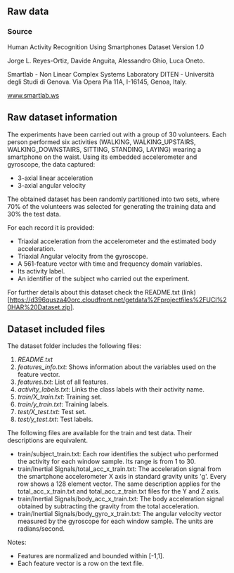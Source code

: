 ## Raw data

### Source
Human Activity Recognition Using Smartphones Dataset
Version 1.0

Jorge L. Reyes-Ortiz, Davide Anguita, Alessandro Ghio, Luca Oneto.

Smartlab - Non Linear Complex Systems Laboratory
DITEN - Università degli Studi di Genova.
Via Opera Pia 11A, I-16145, Genoa, Italy.

www.smartlab.ws

## Raw dataset information

The experiments have been carried out with a group of 30 volunteers. Each person performed six activities (WALKING, WALKING_UPSTAIRS, WALKING_DOWNSTAIRS, SITTING, STANDING, LAYING) wearing a smartphone on the waist. Using its embedded accelerometer and gyroscope, the data captured:
- 3-axial linear acceleration
- 3-axial angular velocity

The obtained dataset has been randomly partitioned into two sets, where 70% of the volunteers was selected for generating the training data and 30% the test data.

For each record it is provided:
- Triaxial acceleration from the accelerometer and the estimated body acceleration.
- Triaxial Angular velocity from the gyroscope. 
- A 561-feature vector with time and frequency domain variables. 
- Its activity label. 
- An identifier of the subject who carried out the experiment.

For further details about this dataset check the README.txt (link)[https://d396qusza40orc.cloudfront.net/getdata%2Fprojectfiles%2FUCI%20HAR%20Dataset.zip].

## Dataset included files

The dataset folder includes the following files:
1. *README.txt*
2. *features_info.txt*: Shows information about the variables used on the feature vector.
3. *features.txt*: List of all features.
4. *activity_labels.txt*: Links the class labels with their activity name.
5. *train/X_train.txt*: Training set.
6. *train/y_train.txt*: Training labels.
7. *test/X_test.txt*: Test set.
8. *test/y_test.txt*: Test labels.

The following files are available for the train and test data. Their descriptions are equivalent. 
- train/subject_train.txt: Each row identifies the subject who performed the activity for each window sample. Its range is from 1 to 30. 
- train/Inertial Signals/total_acc_x_train.txt: The acceleration signal from the smartphone accelerometer X axis in standard gravity units 'g'. Every row shows a 128 element vector. The same description applies for the total_acc_x_train.txt and total_acc_z_train.txt files for the Y and Z axis. 
- train/Inertial Signals/body_acc_x_train.txt: The body acceleration signal obtained by subtracting the gravity from the total acceleration. 
- train/Inertial Signals/body_gyro_x_train.txt: The angular velocity vector measured by the gyroscope for each window sample. The units are radians/second. 

Notes: 
- Features are normalized and bounded within [-1,1].
- Each feature vector is a row on the text file.

